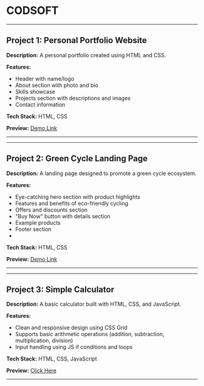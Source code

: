 # CODSOFT

---
**Project 1: Personal Portfolio Website**
---
**Description:**
  A personal portfolio created using HTML and CSS.

**Features:**
- Header with name/logo
- About section with photo and bio
- Skills showcase
- Projects section with descriptions and images
- Contact information

**Tech Stack:**
  HTML, CSS

**Preview:** [ Demo Link]()
***

---
**Project 2: Green Cycle Landing Page**
-----
**Description:**
  A landing page designed to promote a green cycle ecosystem.

**Features:**
- Eye-catching hero section with product highlights
- Features and benefits of eco-friendly cycling
- Offers and discounts section
- "Buy Now" button with details section
- Example products
- Footer section
- 
**Tech Stack:**
  HTML, CSS

**Preview:** [ Demo Link]()
***
---
**Project 3: Simple Calculator**
----
**Description:**
  A basic calculator built with HTML, CSS, and JavaScript.

**Features:**
- Clean and responsive design using CSS Grid
- Supports basic arithmetic operations (addition, subtraction, multiplication, division)
- Input handling using JS if conditions and loops

**Tech Stack:**
  HTML, CSS, JavaScript

**Preview:** [Click Here]()

---
